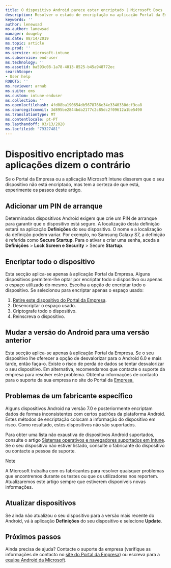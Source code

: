 ```yaml
---
title: O dispositivo Android parece estar encriptado | Microsoft Docs
description: Resolver o estado de encriptação na aplicação Portal da Empresa e Microsoft Intune
keywords: ''
author: lenewsad
ms.author: lanewsad
manager: dougeby
ms.date: 08/14/2019
ms.topic: article
ms.prod: ''
ms.service: microsoft-intune
ms.subservice: end-user
ms.technology: ''
ms.assetid: ba593c08-1a78-4013-8525-b45a948772ec
searchScope:
- User help
ROBOTS: ''
ms.reviewer: arnab
ms.suite: ems
ms.custom: intune-enduser
ms.collection: ''
ms.openlocfilehash: 4fd08ba190654db5678766e34e3340330dcf3ca8
ms.sourcegitcommit: 3d895be2844bda2177c2c85dc2f09612a1be5490
ms.translationtype: MT
ms.contentlocale: pt-PT
ms.lasthandoff: 03/13/2020
ms.locfileid: "79327481"
---
```

# <a name="device-encrypted-but-apps-say-otherwise"></a>Dispositivo encriptado mas aplicações dizem o contrário

Se o Portal da Empresa ou a aplicação Microsoft Intune disserem que o seu dispositivo não está encriptado, mas tem a certeza de que está, experimente os passos deste artigo.  

## <a name="add-a-startup-pin"></a>Adicionar um PIN de arranque

Determinados dispositivos Android exigem que crie um PIN de arranque para garantir que o dispositivo está seguro. A localização desta definição estará na aplicação **Definições** do seu dispositivo. O nome e a localização da definição podem variar. Por exemplo, no Samsung Galaxy S7, a definição é referida como **Secure Startup**. Para o ativar e criar uma senha, aceda a **Definições** > **Lock Screen e Security** > Secure **Startup**.  

## <a name="encrypt-the-entire-device"></a>Encriptar todo o dispositivo

Esta secção aplica-se apenas à aplicação Portal da Empresa. Alguns dispositivos permitem-lhe optar por encriptar todo o dispositivo ou apenas o espaço utilizado do mesmo. Escolha a opção de encriptar todo o dispositivo. Se selecionou para encriptar apenas o espaço usado:

1. [Retire este dispositivo do Portal da Empresa](unenroll-your-device-from-intune-android.md).
2. Desencriptar o espaço usado.  
3. Criptografe todo o dispositivo.  
4. Reinscreva o dispositivo.  

## <a name="downgrade-your-version-of-android"></a>Mudar a versão do Android para uma versão anterior

Esta secção aplica-se apenas à aplicação Portal da Empresa. Se o seu dispositivo lhe oferecer a opção de desvalorizar para o Android 6.0 e mais tarde, então faça-o. Existe o risco de perda de dados se tentar desvalorizar o seu dispositivo. Em alternativa, recomendamos que contacte o suporte da empresa para resolver este problema. Obtenha informações de contacto para o suporte da sua empresa no site do Portal da [Empresa.](https://go.microsoft.com/fwlink/?linkid=2010980)  

## <a name="specific-manufacturer-issues"></a>Problemas de um fabricante específico

Alguns dispositivos Android na versão 7.0 e posteriormente encriptam dados de formas inconsistentes com certos padrões da plataforma Android. Estes métodos de encriptação colocam a informação do dispositivo em risco. Como resultado, estes dispositivos não são suportados.

Para obter uma lista não exaustiva de dispositivos Android suportados, consulte o artigo [Sistemas operativos e navegadores suportados em Intune](https://docs.microsoft.com/intune/fundamentals/supported-devices-browsers#supported-samsung-knox-standard-devices). Se o seu dispositivo não estiver listado, consulte o fabricante do dispositivo ou contacte a pessoa de suporte.

> [!Note]
> A Microsoft trabalha com os fabricantes para resolver quaisquer problemas que encontremos durante os testes ou que os utilizadores nos reportem. Atualizaremos este artigo sempre que estiverem disponíveis novas informações.

## <a name="update-devices"></a>Atualizar dispositivos

Se ainda não atualizou o seu dispositivo para a versão mais recente do Android, vá à aplicação **Definições** do seu dispositivo e selecione **Update**.  

## <a name="next-steps"></a>Próximos passos

Ainda precisa de ajuda? Contacte o suporte da empresa (verifique as informações de contacto no [site do Portal da Empresa](https://go.microsoft.com/fwlink/?linkid=2010980)) ou escreva para a <a href="mailto:wintunedroidfbk@microsoft.com?subject=I'm having trouble with enrolling my Android device&body=Describe the issue you're experiencing here.">equipa Android da Microsoft</a>.  
